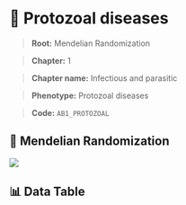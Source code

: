 # 🧪 Protozoal diseases

> **Root:** Mendelian Randomization

> **Chapter:** 1  

> **Chapter name:** Infectious and parasitic

> **Phenotype:** Protozoal diseases  

> **Code:** `AB1_PROTOZOAL`

## 🧬 Mendelian Randomization  

<img src="/MR/Figures/Forward/AB1_PROTOZOAL.png"/>

## 📊 Data Table

<CsvTableMRF src="/MR_Data/Forward/AB1_PROTOZOAL.csv"/>
